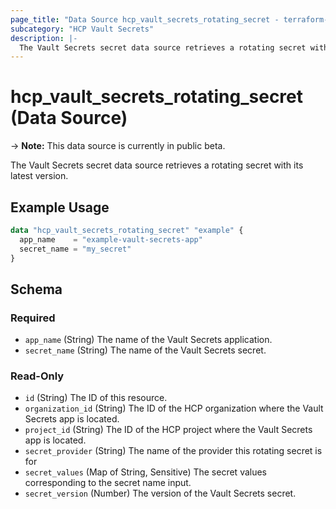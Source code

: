 ```yaml
---
page_title: "Data Source hcp_vault_secrets_rotating_secret - terraform-provider-hcp"
subcategory: "HCP Vault Secrets"
description: |-
  The Vault Secrets secret data source retrieves a rotating secret with its latest version.
---
```


# hcp_vault_secrets_rotating_secret (Data Source)

-> **Note:** This data source is currently in public beta.

The Vault Secrets secret data source retrieves a rotating secret with its latest version.

## Example Usage

```terraform
data "hcp_vault_secrets_rotating_secret" "example" {
  app_name    = "example-vault-secrets-app"
  secret_name = "my_secret"
}
```

<!-- schema generated by tfplugindocs -->
## Schema

### Required

- `app_name` (String) The name of the Vault Secrets application.
- `secret_name` (String) The name of the Vault Secrets secret.

### Read-Only

- `id` (String) The ID of this resource.
- `organization_id` (String) The ID of the HCP organization where the Vault Secrets app is located.
- `project_id` (String) The ID of the HCP project where the Vault Secrets app is located.
- `secret_provider` (String) The name of the provider this rotating secret is for
- `secret_values` (Map of String, Sensitive) The secret values corresponding to the secret name input.
- `secret_version` (Number) The version of the Vault Secrets secret.
